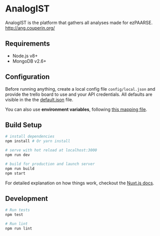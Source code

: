 # AnalogIST

AnalogIST is the platform that gathers all analyses made for ezPAARSE.
http://ang.couperin.org/

## Requirements

- Node.js v8+
- MongoDB v2.6+

## Configuration

Before running anything, create a local config file `config/local.json` and provide the trello board to use and your API credentials. All defaults are visible in the the [default.json](https://github.com/ezpaarse-project/analogist/blob/master/config/default.json) file.

You can also use **environment variables**, following [this mapping file](https://github.com/ezpaarse-project/analogist/blob/master/config/custom-environment-variables.json).

## Build Setup

``` bash
# install dependencies
npm install # Or yarn install

# serve with hot reload at localhost:3000
npm run dev

# build for production and launch server
npm run build
npm start
```

For detailed explanation on how things work, checkout the [Nuxt.js docs](https://github.com/nuxt/nuxt.js).


## Development

```bash
# Run tests
npm test

# Run lint
npm run lint
```
